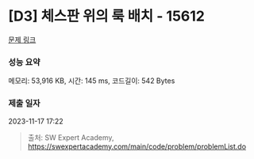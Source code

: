 # [D3] 체스판 위의 룩 배치 - 15612 

[문제 링크](https://swexpertacademy.com/main/code/problem/problemDetail.do?contestProbId=AYOBfxwaAXsDFATW) 

### 성능 요약

메모리: 53,916 KB, 시간: 145 ms, 코드길이: 542 Bytes

### 제출 일자

2023-11-17 17:22



> 출처: SW Expert Academy, https://swexpertacademy.com/main/code/problem/problemList.do